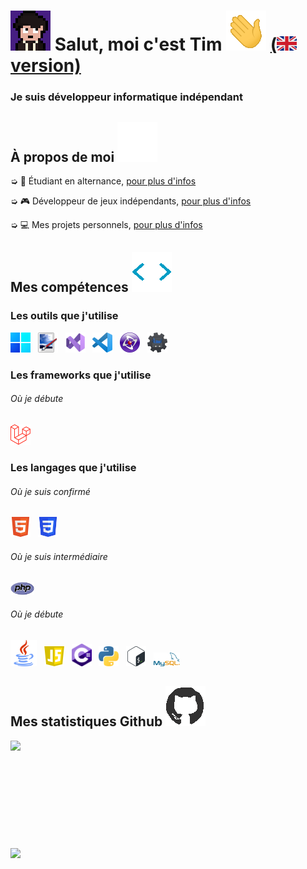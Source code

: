 <h1 style="vertical-align: top;"> <img src="Ressources\Straky.gif"> Salut, moi c'est Tim <img src = "Ressources\Hello.gif"> <a href="README_EN.md">(<img src="Ressources\en_flag.png"> version)</a></h1>
<p align='center'>

</p>
<h3>
<div size='20px'> Je suis développeur informatique indépendant
</h3>
</div>
  
<h2> À propos de moi <img src="Ressources\Bars.gif">
</h2>

➭ 💼 Étudiant en alternance, <a href="http://timreq.fr" target="_blank">pour plus d'infos</a>

➭ 🎮 Développeur de jeux indépendants, <a href="http://games.straky.fr" target="_blank">pour plus d'infos</a>

➭ 💻 Mes projets personnels, <a href="http://straky.fr" target="_blank">pour plus d'infos</a>

<h2> Mes compétences <img src = "Ressources\Dev.gif"> </h2>

<div>

<h3>Les outils que j'utilise</h3>
  
<a href="https://www.microsoft.com/windows" target="_blank"><img src="Ressources\Windows11.png" alt="Windows" title="Windows" width=32px></a>
  &nbsp;
<a href="https://www.getpaint.net" target="_blank"><img src="Ressources\Paint.Net.png" alt="Paint.NET" title="Paint.NET" width=32px></a>
  &nbsp;
<a href="https://visualstudio.microsoft.com" target="_blank"><img src="Ressources\VisualStudio2022.png" alt="Visual Studio" title="Visual Studio" width=32px></a>
  &nbsp;
<a href="https://code.visualstudio.com" target="_blank"><img src="Ressources\VisualStudioCode.png" alt="Visual Studio Code" title="Visual Studio Code" width=32px></a>
  &nbsp;
<a href="https://www.clickteam.com/clickteam-fusion-2-5" target="_blank"><img src="Ressources\Clickteam.png" alt="Clickteam Fusion" title="Clickteam Fusion" width=32px></a>
  &nbsp;
<a href="https://dbotmaker.io" target="_blank"><img src="Ressources\DiscordBotMaker.png" alt="Discord Bot Maker" title="Discord Bot Maker" width=32px></a>
  
<h3>Les frameworks que j'utilise</h3>
  <h6>Où je débute</h6>
<a href="https://laravel.com" target="_blank"><img src="Ressources\Laravel.png" alt="Laravel" title="Laravel" width=32px></a>
  
<h3>Les langages que j'utilise</h3>
<h6>Où je suis confirmé</h6>
  
<a href="https://html.spec.whatwg.org" target="_blank"><img src="Ressources\HTML.png" alt="HTML" title="HTML" width=32px></a>
 &nbsp;
<a href="https://www.w3.org/TR/CSS/#css" target="_blank"><img src="Ressources\CSS.png" alt="CSS" title="CSS" width=32px></a>
 
<h6>Où je suis intermédiaire</h6>  
  
  <a href="https://www.php.net" target="_blank"><img src="Ressources\PHP.png" alt="PHP" title="PHP" width=38px></a>
  
<h6>Où je débute</h6>
 
<a href="https://www.java.com/fr" target="_blank"><img src="Ressources\Java.png" alt="Java" title="Java" width=42px></a>
  &nbsp;
<a href="https://www.javascript.com" target="_blank"><img src="Ressources\JS.png" alt="JS" title="JS" width=32px></a>
  &nbsp;
<a href="https://docs.microsoft.com/fr-fr/dotnet/csharp" target="_blank"><img src="Ressources\Csharp.png" alt="C#" title="C#" width=32px></a>
  &nbsp;
<a href="https://www.python.org" target="_blank"><img src="Ressources\Python.png" alt="Python" title="Python" width=32px></a>
  &nbsp;
<a href="https://www.gnu.org/software/bash" target="_blank"><img src="Ressources\Bash.png" alt="Bash" title="Bash" width=32px></a>
  &nbsp;
<a href="https://www.mysql.com/fr" target="_blank"><img src="Ressources\MySQL.png" alt="SQL" title="SQL" width=42px></a>

</div>

<h2>Mes statistiques Github <img src='Ressources\Github_logo.gif'> </h2>

<a href="https://github.com/Str4ky/github-readme-stats">
<img align="left" src="https://github-readme-stats.vercel.app/api?username=Str4ky&count_private=true&show_icons=true&theme=tokyonight" />
</a><br><br><br><br><br><br><br><br><br><br>
<a href="https://github.com/Str4ky/convoychat">
<img align="center" src="https://github-readme-stats.vercel.app/api/top-langs/?username=Str4ky&theme=tokyonight" />
</a>
